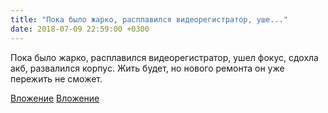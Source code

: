 ```yaml
---
title: "Пока было жарко, расплавился видеорегистратор, уше..."
date: 2018-07-09 22:59:00 +0300
---
```


Пока было жарко, расплавился видеорегистратор, ушел фокус, сдохла акб, развалился корпус. Жить будет, но нового ремонта он уже пережить не сможет.


[Вложение](/assets/vk_photos/1/0HZfw-CJ3XU.jpg)
[Вложение](/assets/vk_photos/1/ofCvj7xDr1o.jpg)
